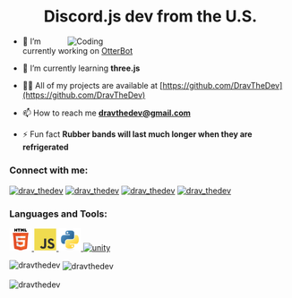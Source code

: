 
<h1 align="center">Discord.js dev from the U.S.</h1>
<img align="right" alt="Coding" width="400" src="https://cdn.dribbble.com/users/1059583/screenshots/4171367/media/34e69eb61a7bd8dea1c957a8b82605a7.gif">

- 🔭 I’m currently working on [OtterBot](https://github.com/DravTheDev/OtterBot-Source-Code)

- 🌱 I’m currently learning **three.js**

- 👨‍💻 All of my projects are available at [https://github.com/DravTheDev](https://github.com/DravTheDev)

- 📫 How to reach me **dravthedev@gmail.com**

- ⚡ Fun fact **Rubber bands will last much longer when they are refrigerated**

<h3 align="left">Connect with me:</h3>
<p align="left">
<a href="https://twitter.com/drav_thedev" target="blank"><img align="center" src="https://raw.githubusercontent.com/rahuldkjain/github-profile-readme-generator/master/src/images/icons/Social/twitter.svg" alt="drav_thedev" height="30" width="40" /></a>
<a href="https://stackoverflow.com/users/drav_thedev" target="blank"><img align="center" src="https://raw.githubusercontent.com/rahuldkjain/github-profile-readme-generator/master/src/images/icons/Social/stack-overflow.svg" alt="drav_thedev" height="30" width="40" /></a>
<a href="https://instagram.com/drav_thedev" target="blank"><img align="center" src="https://raw.githubusercontent.com/rahuldkjain/github-profile-readme-generator/master/src/images/icons/Social/instagram.svg" alt="drav_thedev" height="30" width="40" /></a>
<a href="https://www.youtube.com/c/drav_thedev" target="blank"><img align="center" src="https://raw.githubusercontent.com/rahuldkjain/github-profile-readme-generator/master/src/images/icons/Social/youtube.svg" alt="drav_thedev" height="30" width="40" /></a>
</p>

<h3 align="left">Languages and Tools:</h3>
<p align="left"> <a href="https://www.w3.org/html/" target="_blank" rel="noreferrer"> <img src="https://raw.githubusercontent.com/devicons/devicon/master/icons/html5/html5-original-wordmark.svg" alt="html5" width="40" height="40"/> </a> <a href="https://developer.mozilla.org/en-US/docs/Web/JavaScript" target="_blank" rel="noreferrer"> <img src="https://raw.githubusercontent.com/devicons/devicon/master/icons/javascript/javascript-original.svg" alt="javascript" width="40" height="40"/> </a> <a href="https://www.python.org" target="_blank" rel="noreferrer"> <img src="https://raw.githubusercontent.com/devicons/devicon/master/icons/python/python-original.svg" alt="python" width="40" height="40"/> </a> <a href="https://unity.com/" target="_blank" rel="noreferrer"> <img src="https://www.vectorlogo.zone/logos/unity3d/unity3d-icon.svg" alt="unity" width="40" height="40"/> </a> </p>

<p><img align="left" src="https://github-readme-stats.vercel.app/api/top-langs?username=dravthedev&show_icons=true&locale=en&layout=compact" alt="dravthedev" /></p>

<p>&nbsp;<img align="center" src="https://github-readme-stats.vercel.app/api?username=dravthedev&show_icons=true&locale=en" alt="dravthedev" /></p>

<p><img align="center" src="https://github-readme-streak-stats.herokuapp.com/?user=dravthedev&" alt="dravthedev" /></p>
